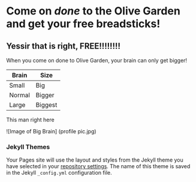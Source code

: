 # Come on *done* to the Olive Garden and get your free breadsticks!

## Yessir that is right, FREE!!!!!!!!
When you come on done to Olive Garden, your brain can only get bigger!

Brain | Size
------|-------
Small | Big
Normal| Bigger
Large | Biggest

This man right here

![Image of Big Brain]
(profile pic.jpg)












### Jekyll Themes

Your Pages site will use the layout and styles from the Jekyll theme you have selected in your [repository settings](https://github.com/EnricoNuttoliv/EnricoNuttoliv.github.io/settings). The name of this theme is saved in the Jekyll `_config.yml` configuration file.
